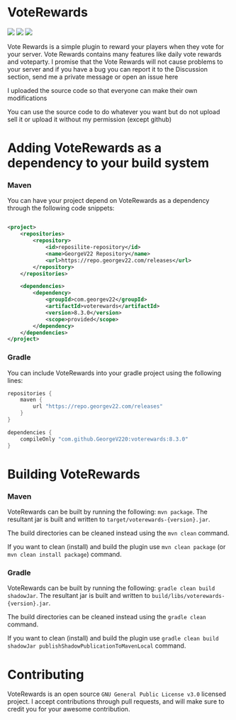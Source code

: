 # VoteRewards
[![](https://img.shields.io/github/v/release/GeorgeV220/VoteRewards?label=LATEST%20VERSION&style=for-the-badge)](https://github.com/GeorgeV220/VoteRewards/releases/latest)
[![](https://img.shields.io/github/downloads/GeorgeV220/VoteRewards/total?style=for-the-badge)](https://github.com/GeorgeV220/VoteRewards/releases)
[![](https://img.shields.io/github/actions/workflow/status/GeorgeV220/VoteRewards/gradle.yml?style=for-the-badge&color=65C0A3)](https://github.com/GeorgeV220/VoteRewards/actions)

Vote Rewards is a simple plugin to reward your players when they vote for your server. Vote Rewards contains many
features like daily vote rewards and voteparty. I promise that the Vote Rewards will not cause problems to your server
and if you have a bug you can report it to the Discussion section, send me a private message or open an issue here

I uploaded the source code so that everyone can make their own modifications

You can use the source code to do whatever you want but do not upload sell it or upload it without my permission (except
github)

# Adding VoteRewards as a dependency to your build system

### Maven

You can have your project depend on VoteRewards as a dependency through the following code snippets:

```xml

<project>
    <repositories>
        <repository>
            <id>reposilite-repository</id>
            <name>GeorgeV22 Repository</name>
            <url>https://repo.georgev22.com/releases</url>
        </repository>
    </repositories>

    <dependencies>
        <dependency>
            <groupId>com.georgev22</groupId>
            <artifactId>voterewards</artifactId>
            <version>8.3.0</version>
            <scope>provided</scope>
        </dependency>
    </dependencies>
</project>
```

### Gradle

You can include VoteRewards into your gradle project using the following lines:

```groovy
repositories {
    maven {
        url "https://repo.georgev22.com/releases"
    }
}

dependencies {
    compileOnly "com.github.GeorgeV220:voterewards:8.3.0"
}
```

# Building VoteRewards

### Maven
VoteRewards can be built by running the following: `mvn package`. The resultant jar is built and written
to `target/voterewards-{version}.jar`.

The build directories can be cleaned instead using the `mvn clean` command.

If you want to clean (install) and build the plugin use `mvn clean package` (or `mvn clean install package`) command.

### Gradle
VoteRewards can be built by running the following: `gradle clean build shadowJar`. The resultant jar is built and written
to `build/libs/voterewards-{version}.jar`.

The build directories can be cleaned instead using the `gradle clean` command.

If you want to clean (install) and build the plugin use `gradle clean build shadowJar publishShadowPublicationToMavenLocal` command.


# Contributing

VoteRewards is an open source `GNU General Public License v3.0` licensed project. I accept contributions through pull
requests, and will make sure to credit you for your awesome contribution.

